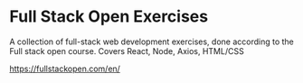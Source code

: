 # Full Stack Open Exercises

A collection of full-stack web development exercises, done according to the Full stack open course. Covers React, Node, Axios, HTML/CSS

https://fullstackopen.com/en/
